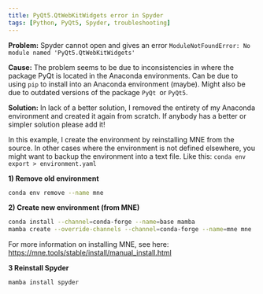 ```yaml
---
title: PyQt5.QtWebKitWidgets error in Spyder
tags: [Python, PyQt5, Spyder, troubleshooting]
---
```


**Problem:** Spyder cannot open and gives an error `ModuleNotFoundError: No module named 'PyQt5.QtWebKitWidgets'`

**Cause:** The problem seems to be due to inconsistencies in where the package PyQt is located in the Anaconda environments. Can be due to using `pip` to install into an Anaconda environment (maybe). Might also be due to outdated versions of the package `PyQt `or `PyQt5`.

**Solution:** In lack of a better solution, I removed the entirety of my Anaconda environment and created it again from scratch. If anybody has a better or simpler solution please add it!

In this example, I create the environment by reinstalling MNE from the source. In other cases where the environment is not defined elsewhere, you might want to backup the environment into a text file. Like this: `conda env export > environment.yaml`

**1) Remove old environment**

```bash
conda env remove --name mne
```
**2) Create new environment (from MNE)**
```bash
conda install --channel=conda-forge --name=base mamba
mamba create --override-channels --channel=conda-forge --name=mne mne
```
For more information on installing MNE, see here: https://mne.tools/stable/install/manual_install.html

**3 Reinstall Spyder**
```bash
mamba install spyder
```